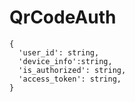 # QrCodeAuth

```
{
  'user_id': string,
  'device_info':string,
  'is_authorized': string,
  'access_token': string,
}

```
